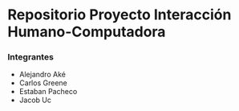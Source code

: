 # Repositorio Proyecto Interacción Humano-Computadora

### Integrantes
- Alejandro Aké 
- Carlos Greene
- Estaban Pacheco
- Jacob Uc